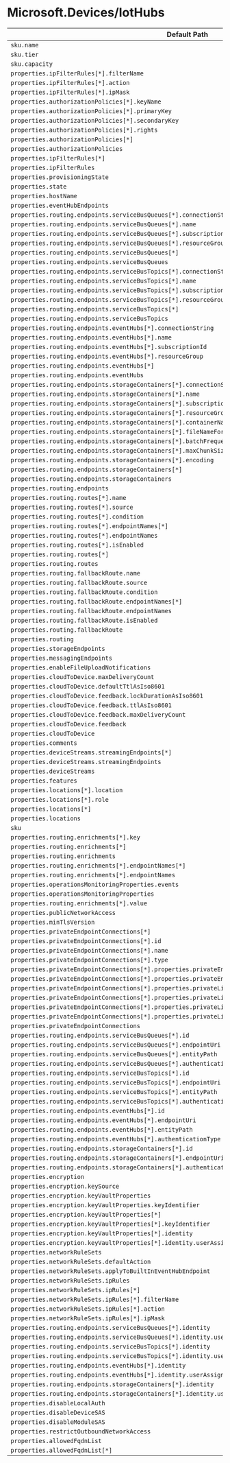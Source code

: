 # Microsoft.Devices/IotHubs

| Default Path | Alias |
|---|---|
| `sku.name` | `Microsoft.Devices/IotHubs/sku.name` |
| `sku.tier` | `Microsoft.Devices/IotHubs/sku.tier` |
| `sku.capacity` | `Microsoft.Devices/IotHubs/sku.capacity` |
| `properties.ipFilterRules[*].filterName` | `Microsoft.Devices/IotHubs/ipFilterRules[*].filterName` |
| `properties.ipFilterRules[*].action` | `Microsoft.Devices/IotHubs/ipFilterRules[*].action` |
| `properties.ipFilterRules[*].ipMask` | `Microsoft.Devices/IotHubs/ipFilterRules[*].ipMask` |
| `properties.authorizationPolicies[*].keyName` | `Microsoft.Devices/IotHubs/authorizationPolicies[*].keyName` |
| `properties.authorizationPolicies[*].primaryKey` | `Microsoft.Devices/IotHubs/authorizationPolicies[*].primaryKey` |
| `properties.authorizationPolicies[*].secondaryKey` | `Microsoft.Devices/IotHubs/authorizationPolicies[*].secondaryKey` |
| `properties.authorizationPolicies[*].rights` | `Microsoft.Devices/IotHubs/authorizationPolicies[*].rights` |
| `properties.authorizationPolicies[*]` | `Microsoft.Devices/IotHubs/authorizationPolicies[*]` |
| `properties.authorizationPolicies` | `Microsoft.Devices/IotHubs/authorizationPolicies` |
| `properties.ipFilterRules[*]` | `Microsoft.Devices/IotHubs/ipFilterRules[*]` |
| `properties.ipFilterRules` | `Microsoft.Devices/IotHubs/ipFilterRules` |
| `properties.provisioningState` | `Microsoft.Devices/IotHubs/provisioningState` |
| `properties.state` | `Microsoft.Devices/IotHubs/state` |
| `properties.hostName` | `Microsoft.Devices/IotHubs/hostName` |
| `properties.eventHubEndpoints` | `Microsoft.Devices/IotHubs/eventHubEndpoints` |
| `properties.routing.endpoints.serviceBusQueues[*].connectionString` | `Microsoft.Devices/IotHubs/routing.endpoints.serviceBusQueues[*].connectionString` |
| `properties.routing.endpoints.serviceBusQueues[*].name` | `Microsoft.Devices/IotHubs/routing.endpoints.serviceBusQueues[*].name` |
| `properties.routing.endpoints.serviceBusQueues[*].subscriptionId` | `Microsoft.Devices/IotHubs/routing.endpoints.serviceBusQueues[*].subscriptionId` |
| `properties.routing.endpoints.serviceBusQueues[*].resourceGroup` | `Microsoft.Devices/IotHubs/routing.endpoints.serviceBusQueues[*].resourceGroup` |
| `properties.routing.endpoints.serviceBusQueues[*]` | `Microsoft.Devices/IotHubs/routing.endpoints.serviceBusQueues[*]` |
| `properties.routing.endpoints.serviceBusQueues` | `Microsoft.Devices/IotHubs/routing.endpoints.serviceBusQueues` |
| `properties.routing.endpoints.serviceBusTopics[*].connectionString` | `Microsoft.Devices/IotHubs/routing.endpoints.serviceBusTopics[*].connectionString` |
| `properties.routing.endpoints.serviceBusTopics[*].name` | `Microsoft.Devices/IotHubs/routing.endpoints.serviceBusTopics[*].name` |
| `properties.routing.endpoints.serviceBusTopics[*].subscriptionId` | `Microsoft.Devices/IotHubs/routing.endpoints.serviceBusTopics[*].subscriptionId` |
| `properties.routing.endpoints.serviceBusTopics[*].resourceGroup` | `Microsoft.Devices/IotHubs/routing.endpoints.serviceBusTopics[*].resourceGroup` |
| `properties.routing.endpoints.serviceBusTopics[*]` | `Microsoft.Devices/IotHubs/routing.endpoints.serviceBusTopics[*]` |
| `properties.routing.endpoints.serviceBusTopics` | `Microsoft.Devices/IotHubs/routing.endpoints.serviceBusTopics` |
| `properties.routing.endpoints.eventHubs[*].connectionString` | `Microsoft.Devices/IotHubs/routing.endpoints.eventHubs[*].connectionString` |
| `properties.routing.endpoints.eventHubs[*].name` | `Microsoft.Devices/IotHubs/routing.endpoints.eventHubs[*].name` |
| `properties.routing.endpoints.eventHubs[*].subscriptionId` | `Microsoft.Devices/IotHubs/routing.endpoints.eventHubs[*].subscriptionId` |
| `properties.routing.endpoints.eventHubs[*].resourceGroup` | `Microsoft.Devices/IotHubs/routing.endpoints.eventHubs[*].resourceGroup` |
| `properties.routing.endpoints.eventHubs[*]` | `Microsoft.Devices/IotHubs/routing.endpoints.eventHubs[*]` |
| `properties.routing.endpoints.eventHubs` | `Microsoft.Devices/IotHubs/routing.endpoints.eventHubs` |
| `properties.routing.endpoints.storageContainers[*].connectionString` | `Microsoft.Devices/IotHubs/routing.endpoints.storageContainers[*].connectionString` |
| `properties.routing.endpoints.storageContainers[*].name` | `Microsoft.Devices/IotHubs/routing.endpoints.storageContainers[*].name` |
| `properties.routing.endpoints.storageContainers[*].subscriptionId` | `Microsoft.Devices/IotHubs/routing.endpoints.storageContainers[*].subscriptionId` |
| `properties.routing.endpoints.storageContainers[*].resourceGroup` | `Microsoft.Devices/IotHubs/routing.endpoints.storageContainers[*].resourceGroup` |
| `properties.routing.endpoints.storageContainers[*].containerName` | `Microsoft.Devices/IotHubs/routing.endpoints.storageContainers[*].containerName` |
| `properties.routing.endpoints.storageContainers[*].fileNameFormat` | `Microsoft.Devices/IotHubs/routing.endpoints.storageContainers[*].fileNameFormat` |
| `properties.routing.endpoints.storageContainers[*].batchFrequencyInSeconds` | `Microsoft.Devices/IotHubs/routing.endpoints.storageContainers[*].batchFrequencyInSeconds` |
| `properties.routing.endpoints.storageContainers[*].maxChunkSizeInBytes` | `Microsoft.Devices/IotHubs/routing.endpoints.storageContainers[*].maxChunkSizeInBytes` |
| `properties.routing.endpoints.storageContainers[*].encoding` | `Microsoft.Devices/IotHubs/routing.endpoints.storageContainers[*].encoding` |
| `properties.routing.endpoints.storageContainers[*]` | `Microsoft.Devices/IotHubs/routing.endpoints.storageContainers[*]` |
| `properties.routing.endpoints.storageContainers` | `Microsoft.Devices/IotHubs/routing.endpoints.storageContainers` |
| `properties.routing.endpoints` | `Microsoft.Devices/IotHubs/routing.endpoints` |
| `properties.routing.routes[*].name` | `Microsoft.Devices/IotHubs/routing.routes[*].name` |
| `properties.routing.routes[*].source` | `Microsoft.Devices/IotHubs/routing.routes[*].source` |
| `properties.routing.routes[*].condition` | `Microsoft.Devices/IotHubs/routing.routes[*].condition` |
| `properties.routing.routes[*].endpointNames[*]` | `Microsoft.Devices/IotHubs/routing.routes[*].endpointNames[*]` |
| `properties.routing.routes[*].endpointNames` | `Microsoft.Devices/IotHubs/routing.routes[*].endpointNames` |
| `properties.routing.routes[*].isEnabled` | `Microsoft.Devices/IotHubs/routing.routes[*].isEnabled` |
| `properties.routing.routes[*]` | `Microsoft.Devices/IotHubs/routing.routes[*]` |
| `properties.routing.routes` | `Microsoft.Devices/IotHubs/routing.routes` |
| `properties.routing.fallbackRoute.name` | `Microsoft.Devices/IotHubs/routing.fallbackRoute.name` |
| `properties.routing.fallbackRoute.source` | `Microsoft.Devices/IotHubs/routing.fallbackRoute.source` |
| `properties.routing.fallbackRoute.condition` | `Microsoft.Devices/IotHubs/routing.fallbackRoute.condition` |
| `properties.routing.fallbackRoute.endpointNames[*]` | `Microsoft.Devices/IotHubs/routing.fallbackRoute.endpointNames[*]` |
| `properties.routing.fallbackRoute.endpointNames` | `Microsoft.Devices/IotHubs/routing.fallbackRoute.endpointNames` |
| `properties.routing.fallbackRoute.isEnabled` | `Microsoft.Devices/IotHubs/routing.fallbackRoute.isEnabled` |
| `properties.routing.fallbackRoute` | `Microsoft.Devices/IotHubs/routing.fallbackRoute` |
| `properties.routing` | `Microsoft.Devices/IotHubs/routing` |
| `properties.storageEndpoints` | `Microsoft.Devices/IotHubs/storageEndpoints` |
| `properties.messagingEndpoints` | `Microsoft.Devices/IotHubs/messagingEndpoints` |
| `properties.enableFileUploadNotifications` | `Microsoft.Devices/IotHubs/enableFileUploadNotifications` |
| `properties.cloudToDevice.maxDeliveryCount` | `Microsoft.Devices/IotHubs/cloudToDevice.maxDeliveryCount` |
| `properties.cloudToDevice.defaultTtlAsIso8601` | `Microsoft.Devices/IotHubs/cloudToDevice.defaultTtlAsIso8601` |
| `properties.cloudToDevice.feedback.lockDurationAsIso8601` | `Microsoft.Devices/IotHubs/cloudToDevice.feedback.lockDurationAsIso8601` |
| `properties.cloudToDevice.feedback.ttlAsIso8601` | `Microsoft.Devices/IotHubs/cloudToDevice.feedback.ttlAsIso8601` |
| `properties.cloudToDevice.feedback.maxDeliveryCount` | `Microsoft.Devices/IotHubs/cloudToDevice.feedback.maxDeliveryCount` |
| `properties.cloudToDevice.feedback` | `Microsoft.Devices/IotHubs/cloudToDevice.feedback` |
| `properties.cloudToDevice` | `Microsoft.Devices/IotHubs/cloudToDevice` |
| `properties.comments` | `Microsoft.Devices/IotHubs/comments` |
| `properties.deviceStreams.streamingEndpoints[*]` | `Microsoft.Devices/IotHubs/deviceStreams.streamingEndpoints[*]` |
| `properties.deviceStreams.streamingEndpoints` | `Microsoft.Devices/IotHubs/deviceStreams.streamingEndpoints` |
| `properties.deviceStreams` | `Microsoft.Devices/IotHubs/deviceStreams` |
| `properties.features` | `Microsoft.Devices/IotHubs/features` |
| `properties.locations[*].location` | `Microsoft.Devices/IotHubs/locations[*].location` |
| `properties.locations[*].role` | `Microsoft.Devices/IotHubs/locations[*].role` |
| `properties.locations[*]` | `Microsoft.Devices/IotHubs/locations[*]` |
| `properties.locations` | `Microsoft.Devices/IotHubs/locations` |
| `sku` | `Microsoft.Devices/IotHubs/sku` |
| `properties.routing.enrichments[*].key` | `Microsoft.Devices/IotHubs/routing.enrichments[*].key` |
| `properties.routing.enrichments[*]` | `Microsoft.Devices/IotHubs/routing.enrichments[*]` |
| `properties.routing.enrichments` | `Microsoft.Devices/IotHubs/routing.enrichments` |
| `properties.routing.enrichments[*].endpointNames[*]` | `Microsoft.Devices/IotHubs/routing.enrichments[*].endpointNames[*]` |
| `properties.routing.enrichments[*].endpointNames` | `Microsoft.Devices/IotHubs/routing.enrichments[*].endpointNames` |
| `properties.operationsMonitoringProperties.events` | `Microsoft.Devices/IotHubs/operationsMonitoringProperties.events` |
| `properties.operationsMonitoringProperties` | `Microsoft.Devices/IotHubs/operationsMonitoringProperties` |
| `properties.routing.enrichments[*].value` | `Microsoft.Devices/IotHubs/routing.enrichments[*].value` |
| `properties.publicNetworkAccess` | `Microsoft.Devices/IotHubs/publicNetworkAccess` |
| `properties.minTlsVersion` | `Microsoft.Devices/IotHubs/minTlsVersion` |
| `properties.privateEndpointConnections[*]` | `Microsoft.Devices/IotHubs/privateEndpointConnections[*]` |
| `properties.privateEndpointConnections[*].id` | `Microsoft.Devices/IotHubs/privateEndpointConnections[*].id` |
| `properties.privateEndpointConnections[*].name` | `Microsoft.Devices/IotHubs/privateEndpointConnections[*].name` |
| `properties.privateEndpointConnections[*].type` | `Microsoft.Devices/IotHubs/privateEndpointConnections[*].type` |
| `properties.privateEndpointConnections[*].properties.privateEndpoint` | `Microsoft.Devices/IotHubs/privateEndpointConnections[*].privateEndpoint` |
| `properties.privateEndpointConnections[*].properties.privateEndpoint.id` | `Microsoft.Devices/IotHubs/privateEndpointConnections[*].privateEndpoint.id` |
| `properties.privateEndpointConnections[*].properties.privateLinkServiceConnectionState` | `Microsoft.Devices/IotHubs/privateEndpointConnections[*].privateLinkServiceConnectionState` |
| `properties.privateEndpointConnections[*].properties.privateLinkServiceConnectionState.status` | `Microsoft.Devices/IotHubs/privateEndpointConnections[*].privateLinkServiceConnectionState.status` |
| `properties.privateEndpointConnections[*].properties.privateLinkServiceConnectionState.description` | `Microsoft.Devices/IotHubs/privateEndpointConnections[*].privateLinkServiceConnectionState.description` |
| `properties.privateEndpointConnections[*].properties.privateLinkServiceConnectionState.actionsRequired` | `Microsoft.Devices/IotHubs/privateEndpointConnections[*].privateLinkServiceConnectionState.actionsRequired` |
| `properties.privateEndpointConnections` | `Microsoft.Devices/IotHubs/privateEndpointConnections` |
| `properties.routing.endpoints.serviceBusQueues[*].id` | `Microsoft.Devices/IotHubs/routing.endpoints.serviceBusQueues[*].id` |
| `properties.routing.endpoints.serviceBusQueues[*].endpointUri` | `Microsoft.Devices/IotHubs/routing.endpoints.serviceBusQueues[*].endpointUri` |
| `properties.routing.endpoints.serviceBusQueues[*].entityPath` | `Microsoft.Devices/IotHubs/routing.endpoints.serviceBusQueues[*].entityPath` |
| `properties.routing.endpoints.serviceBusQueues[*].authenticationType` | `Microsoft.Devices/IotHubs/routing.endpoints.serviceBusQueues[*].authenticationType` |
| `properties.routing.endpoints.serviceBusTopics[*].id` | `Microsoft.Devices/IotHubs/routing.endpoints.serviceBusTopics[*].id` |
| `properties.routing.endpoints.serviceBusTopics[*].endpointUri` | `Microsoft.Devices/IotHubs/routing.endpoints.serviceBusTopics[*].endpointUri` |
| `properties.routing.endpoints.serviceBusTopics[*].entityPath` | `Microsoft.Devices/IotHubs/routing.endpoints.serviceBusTopics[*].entityPath` |
| `properties.routing.endpoints.serviceBusTopics[*].authenticationType` | `Microsoft.Devices/IotHubs/routing.endpoints.serviceBusTopics[*].authenticationType` |
| `properties.routing.endpoints.eventHubs[*].id` | `Microsoft.Devices/IotHubs/routing.endpoints.eventHubs[*].id` |
| `properties.routing.endpoints.eventHubs[*].endpointUri` | `Microsoft.Devices/IotHubs/routing.endpoints.eventHubs[*].endpointUri` |
| `properties.routing.endpoints.eventHubs[*].entityPath` | `Microsoft.Devices/IotHubs/routing.endpoints.eventHubs[*].entityPath` |
| `properties.routing.endpoints.eventHubs[*].authenticationType` | `Microsoft.Devices/IotHubs/routing.endpoints.eventHubs[*].authenticationType` |
| `properties.routing.endpoints.storageContainers[*].id` | `Microsoft.Devices/IotHubs/routing.endpoints.storageContainers[*].id` |
| `properties.routing.endpoints.storageContainers[*].endpointUri` | `Microsoft.Devices/IotHubs/routing.endpoints.storageContainers[*].endpointUri` |
| `properties.routing.endpoints.storageContainers[*].authenticationType` | `Microsoft.Devices/IotHubs/routing.endpoints.storageContainers[*].authenticationType` |
| `properties.encryption` | `Microsoft.Devices/IotHubs/encryption` |
| `properties.encryption.keySource` | `Microsoft.Devices/IotHubs/encryption.keySource` |
| `properties.encryption.keyVaultProperties` | `Microsoft.Devices/IotHubs/encryption.keyVaultProperties` |
| `properties.encryption.keyVaultProperties.keyIdentifier` | `Microsoft.Devices/IotHubs/encryption.keyVaultProperties.keyIdentifier` |
| `properties.encryption.keyVaultProperties[*]` | `Microsoft.Devices/IotHubs/encryption.keyVaultProperties[*]` |
| `properties.encryption.keyVaultProperties[*].keyIdentifier` | `Microsoft.Devices/IotHubs/encryption.keyVaultProperties[*].keyIdentifier` |
| `properties.encryption.keyVaultProperties[*].identity` | `Microsoft.Devices/IotHubs/encryption.keyVaultProperties[*].identity` |
| `properties.encryption.keyVaultProperties[*].identity.userAssignedIdentity` | `Microsoft.Devices/IotHubs/encryption.keyVaultProperties[*].identity.userAssignedIdentity` |
| `properties.networkRuleSets` | `Microsoft.Devices/IotHubs/networkRuleSets` |
| `properties.networkRuleSets.defaultAction` | `Microsoft.Devices/IotHubs/networkRuleSets.defaultAction` |
| `properties.networkRuleSets.applyToBuiltInEventHubEndpoint` | `Microsoft.Devices/IotHubs/networkRuleSets.applyToBuiltInEventHubEndpoint` |
| `properties.networkRuleSets.ipRules` | `Microsoft.Devices/IotHubs/networkRuleSets.ipRules` |
| `properties.networkRuleSets.ipRules[*]` | `Microsoft.Devices/IotHubs/networkRuleSets.ipRules[*]` |
| `properties.networkRuleSets.ipRules[*].filterName` | `Microsoft.Devices/IotHubs/networkRuleSets.ipRules[*].filterName` |
| `properties.networkRuleSets.ipRules[*].action` | `Microsoft.Devices/IotHubs/networkRuleSets.ipRules[*].action` |
| `properties.networkRuleSets.ipRules[*].ipMask` | `Microsoft.Devices/IotHubs/networkRuleSets.ipRules[*].ipMask` |
| `properties.routing.endpoints.serviceBusQueues[*].identity` | `Microsoft.Devices/IotHubs/routing.endpoints.serviceBusQueues[*].identity` |
| `properties.routing.endpoints.serviceBusQueues[*].identity.userAssignedIdentity` | `Microsoft.Devices/IotHubs/routing.endpoints.serviceBusQueues[*].identity.userAssignedIdentity` |
| `properties.routing.endpoints.serviceBusTopics[*].identity` | `Microsoft.Devices/IotHubs/routing.endpoints.serviceBusTopics[*].identity` |
| `properties.routing.endpoints.serviceBusTopics[*].identity.userAssignedIdentity` | `Microsoft.Devices/IotHubs/routing.endpoints.serviceBusTopics[*].identity.userAssignedIdentity` |
| `properties.routing.endpoints.eventHubs[*].identity` | `Microsoft.Devices/IotHubs/routing.endpoints.eventHubs[*].identity` |
| `properties.routing.endpoints.eventHubs[*].identity.userAssignedIdentity` | `Microsoft.Devices/IotHubs/routing.endpoints.eventHubs[*].identity.userAssignedIdentity` |
| `properties.routing.endpoints.storageContainers[*].identity` | `Microsoft.Devices/IotHubs/routing.endpoints.storageContainers[*].identity` |
| `properties.routing.endpoints.storageContainers[*].identity.userAssignedIdentity` | `Microsoft.Devices/IotHubs/routing.endpoints.storageContainers[*].identity.userAssignedIdentity` |
| `properties.disableLocalAuth` | `Microsoft.Devices/IotHubs/disableLocalAuth` |
| `properties.disableDeviceSAS` | `Microsoft.Devices/IotHubs/disableDeviceSAS` |
| `properties.disableModuleSAS` | `Microsoft.Devices/IotHubs/disableModuleSAS` |
| `properties.restrictOutboundNetworkAccess` | `Microsoft.Devices/IotHubs/restrictOutboundNetworkAccess` |
| `properties.allowedFqdnList` | `Microsoft.Devices/IotHubs/allowedFqdnList` |
| `properties.allowedFqdnList[*]` | `Microsoft.Devices/IotHubs/allowedFqdnList[*]` |

